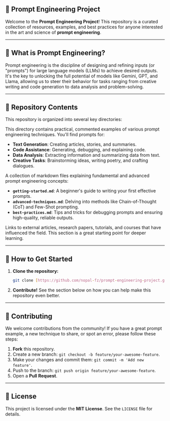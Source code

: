 ## 🤖 Prompt Engineering Project

Welcome to the **Prompt Engineering Project**! This repository is a curated collection of resources, examples, and best practices for anyone interested in the art and science of **prompt engineering**.

---

## 🎯 What is Prompt Engineering?

Prompt engineering is the discipline of designing and refining inputs (or "prompts") for large language models (LLMs) to achieve desired outputs. It's the key to unlocking the full potential of models like Gemini, GPT, and Llama, allowing us to steer their behavior for tasks ranging from creative writing and code generation to data analysis and problem-solving.

---

## 📂 Repository Contents

This repository is organized into several key directories:

This directory contains practical, commented examples of various prompt engineering techniques. You'll find prompts for:
- **Text Generation**: Creating articles, stories, and summaries.
- **Code Assistance**: Generating, debugging, and explaining code.
- **Data Analysis**: Extracting information and summarizing data from text.
- **Creative Tasks**: Brainstorming ideas, writing poetry, and crafting dialogues.

A collection of markdown files explaining fundamental and advanced prompt engineering concepts:
- **`getting-started.md`**: A beginner's guide to writing your first effective prompts.
- **`advanced-techniques.md`**: Delving into methods like Chain-of-Thought (CoT) and Few-Shot prompting.
- **`best-practices.md`**: Tips and tricks for debugging prompts and ensuring high-quality, reliable outputs.

Links to external articles, research papers, tutorials, and courses that have influenced the field. This section is a great starting point for deeper learning.

---

## 🚀 How to Get Started

1.  **Clone the repository:**
    ```bash
    git clone [https://github.com/nopal-fz/prompt-engineering-project.git](https://github.com/nopal-fz/prompt-engineering-project.git)
    ```
2.  **Contribute!** See the section below on how you can help make this repository even better.

---

## 🙌 Contributing

We welcome contributions from the community! If you have a great prompt example, a new technique to share, or spot an error, please follow these steps:
1.  **Fork** this repository.
2.  Create a new branch: `git checkout -b feature/your-awesome-feature`.
3.  Make your changes and commit them: `git commit -m 'Add new feature'`.
4.  Push to the branch: `git push origin feature/your-awesome-feature`.
5.  Open a **Pull Request**.

---

## 📜 License

This project is licensed under the **MIT License**. See the `LICENSE` file for details.
